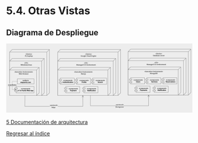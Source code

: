 # 5.4. Otras Vistas

## Diagrama de Despliegue

![Diagrama](./Diagrama.png)

[5 Documentación de arquitectura](../5.md)

[Regresar al índice](../../README.md)
